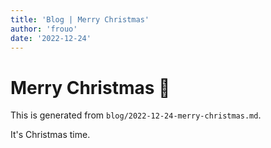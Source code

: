 ```yaml
---
title: 'Blog | Merry Christmas'
author: 'frouo'
date: '2022-12-24'
---
```


# Merry Christmas 🎄

This is generated from `blog/2022-12-24-merry-christmas.md`.

It's Christmas time.
